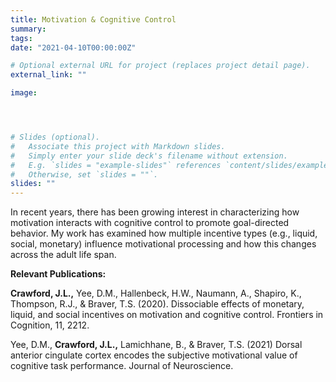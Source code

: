 ```yaml
---
title: Motivation & Cognitive Control
summary: 
tags:
date: "2021-04-10T00:00:00Z"

# Optional external URL for project (replaces project detail page).
external_link: ""

image:




# Slides (optional).
#   Associate this project with Markdown slides.
#   Simply enter your slide deck's filename without extension.
#   E.g. `slides = "example-slides"` references `content/slides/example-slides.md`.
#   Otherwise, set `slides = ""`.
slides: ""
---
```


In recent years, there has been growing interest in characterizing how motivation interacts with cognitive control to promote goal-directed behavior. My work has examined how multiple incentive types (e.g., liquid, social, monetary) influence motivational processing and how this changes across the adult life span.

**Relevant Publications:**

**Crawford, J.L.,** Yee, D.M., Hallenbeck, H.W., Naumann, A., Shapiro, K., Thompson, R.J., & Braver, T.S. 
(2020). Dissociable effects of monetary, liquid, and social incentives on motivation and cognitive 
control. Frontiers in Cognition, 11, 2212.

Yee, D.M., **Crawford, J.L.,** Lamichhane, B., & Braver, T.S. (2021) Dorsal anterior cingulate cortex encodes 
the subjective motivational value of cognitive task performance. Journal of Neuroscience.

